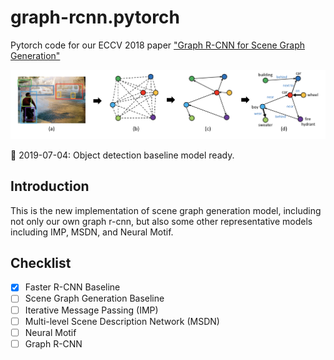 # graph-rcnn.pytorch
Pytorch code for our ECCV 2018 paper ["Graph R-CNN for Scene Graph Generation"](https://arxiv.org/pdf/1808.00191.pdf)

<div style="color:#0000FF" align="center">
<img src="figures/teaser_fig.png" width="850"/>
</div>

<!-- :balloon: 2019-06-04: Okaaay, time to reimplement Graph R-CNN on pytorch 1.0 and release a new benchmark for scene graph generation. It will also integrate other models like IMP, MSDN and Neural Motif Network. Stay tuned!

:balloon: 2019-06-16: Plan is a bit delayed by ICCV rebuttal, but still on track. Stay tuned! -->

:balloon: 2019-07-04: Object detection baseline model ready.

## Introduction

This is the new implementation of scene graph generation model, including not only our own graph r-cnn, but also some other representative models including IMP, MSDN, and Neural Motif.

## Checklist

- [x] Faster R-CNN Baseline
- [ ] Scene Graph Generation Baseline
- [ ] Iterative Message Passing (IMP)
- [ ] Multi-level Scene Description Network (MSDN)
- [ ] Neural Motif
- [ ] Graph R-CNN
